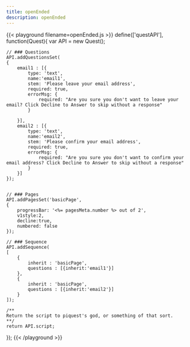 ```yaml
---
title: openEnded
description: openEnded
---
```


{{< playground filename=openEnded.js >}}
define(['questAPI'], function(Quest){
	var API = new Quest();

	// ### Questions
	API.addQuestionsSet(
	{
		email1 : [{
			type: 'text',
			name:'email1',
			stem: 'Please leave your email address',
			required: true,
			errorMsg: {
				required: "Are you sure you don't want to leave your email? Click Decline to Answer to skip without a response"
			}

		}],
		email2 : [{
			type: 'text',
			name:'email2',
			stem: 'Please confirm your email address',
			required: true,
			errorMsg: {
				required: "Are you sure you don't want to confirm your email address? Click Decline to Answer to skip without a response"
			}
		}]
	});


	// ### Pages
	API.addPagesSet('basicPage',
	{
		progressBar: '<%= pagesMeta.number %> out of 2',
		v1style:2,
		decline:true,
		numbered: false
	});

	// ### Sequence
	API.addSequence(
	[
		{
			inherit : 'basicPage',
			questions : [{inherit:'email1'}]
		},
		{
			inherit : 'basicPage',
			questions : [{inherit:'email2'}]
		}
	]);

	/**
	Return the script to piquest's god, or something of that sort.
	**/
	return API.script;
});
{{< /playground >}}
